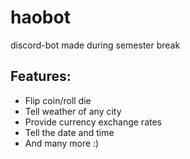 # haobot
discord-bot made during semester break





## Features:
- Flip coin/roll die 
- Tell weather of any city
- Provide currency exchange rates
- Tell the date and time
- And many more :)



